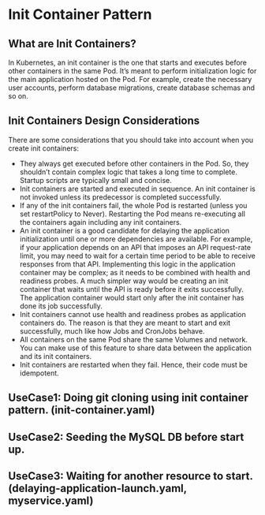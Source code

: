 # Init Container Pattern

## What are Init Containers?
In Kubernetes, an init container is the one that starts and executes before other containers in the same Pod. 
It’s meant to perform initialization logic for the main application hosted on the Pod. For example, create the necessary user accounts, 
perform database migrations, create database schemas and so on.


## Init Containers Design Considerations
There are some considerations that you should take into account when you create init containers:

- They always get executed before other containers in the Pod. So, they shouldn’t contain complex logic that takes a long time to complete. 
  Startup scripts are typically small and concise.
- Init containers are started and executed in sequence. An init container is not invoked unless its predecessor is completed successfully.
- If any of the init containers fail, the whole Pod is restarted (unless you set restartPolicy to Never). 
  Restarting the Pod means re-executing all the containers again including any init containers.
- An init container is a good candidate for delaying the application initialization until one or more dependencies are available. 
  For example, if your application depends on an API that imposes an API request-rate limit, you may need to wait for a certain time period to be able 
  to receive responses from that API. Implementing this logic in the application container may be complex; as it needs to be combined with health and readiness probes. 
  A much simpler way would be creating an init container that waits until the API is ready before it exits successfully. 
  The application container would start only after the init container has done its job successfully.
- Init containers cannot use health and readiness probes as application containers do. The reason is that they are meant to start and exit successfully, 
  much like how Jobs and CronJobs behave.
- All containers on the same Pod share the same Volumes and network. You can make use of this feature to share data between the application and its init containers.
- Init containers are restarted when they fail. Hence, their code must be idempotent.

## UseCase1: Doing git cloning using init container pattern. (init-container.yaml)
## UseCase2: Seeding the MySQL DB before start up.
## UseCase3: Waiting for another resource to start. (delaying-application-launch.yaml, myservice.yaml)  

